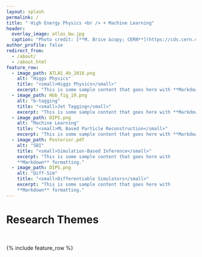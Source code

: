 ```yaml
---
layout: splash
permalink: /
title: " High Energy Physics <br /> + Machine Learning"
header:
  overlay_image: atlas_bw.jpg
  caption: "Photo credit: [**M. Brice &copy; CERN**](https://cds.cern.ch/record/910380)"
author_profile: false
redirect_from: 
  - /about/
  - /about.html
feature_row:
  - image_path: ATLAS_4b_2018.png
    alt: "Higgs Physics"
    title: "<small>Higgs Physics</small>"
    excerpt: "This is some sample content that goes here with **Markdown** formatting."
  - image_path: Hbb_fig_19.png
    alt: "b-tagging"
    title: "<small>Jet Tagging</small>"
    excerpt: "This is some sample content that goes here with **Markdown** formatting."
  - image_path: DIPS.png
    alt: "Machine Learning"
    title: "<small>ML Based Particle Reconstruction</small>"
    excerpt: "This is some sample content that goes here with **Markdown** formatting."
  - image_path: Posterior.pdf
    alt: "SBI"
    title: "<small>Simulation-Based Inference</small>"
    excerpt: "This is some sample content that goes here with
    **Markdown** formatting."
  - image_path: DIPS.png
    alt: "Diff-Sim"
    title: "<small>Differentiable Simulators</small>"
    excerpt: "This is some sample content that goes here with
    **Markdown** formatting."
---
```

        
# Research Themes

<br />

{% include feature_row %}

